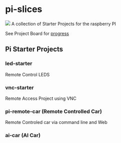 # pi-slices

<img src="pi-slices-logo-transparent.png"> A collection of Starter Projects for the raspberry PI

See Project Board for [progress](../../projects)


## Pi Starter Projects

### led-starter 

Remote Control LEDS


### vnc-starter 

Remote Access Project using VNC


### pi-remote-car (Remote Controlled Car)

Remote Controled car via command line and Web

### ai-car (AI Car)

